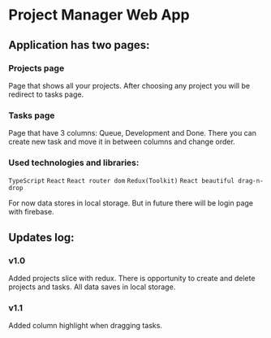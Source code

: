 # Project Manager Web App

## Application has two pages:

### Projects page

Page that shows all your projects. After choosing any project you will be redirect to tasks page.

### Tasks page

Page that have 3 columns: Queue, Development and Done. There you can create new task and move it in between columns and change order.

### Used technologies and libraries:

`TypeScript`
`React`
`React router dom`
`Redux(Toolkit)`
`React beautiful drag-n-drop`

For now data stores in local storage. But in future there will be login page with firebase.

## Updates log:

### v1.0

Added projects slice with redux. There is opportunity to create and delete projects and tasks. All data saves in local storage.

### v1.1

Added column highlight when dragging tasks.
